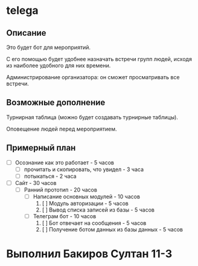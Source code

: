 # telega
## Описание
Это будет бот для мероприятий.

С его помощью будет удобнее назначать встречи групп людей, исходя из наиболее удобного для них времени.

Администрирование организатора: он сможет просматривать все встречи.
## Возможные дополнение
Турнирная таблица (можно будет создавать турнирные таблицы).

Оповещение людей перед мероприятием.

## Примерный план
- [ ] Осознание как это работает - 5 часов
    * [ ] прочитать и скопировать, что увидел - 3 часа
    * [ ] потыкаться - 2 часа
- [ ] Сайт - 30 часов
    * [ ] Ранний прототип - 20 часов
        + [ ] Написание основных модулей - 10 часов
            1. [ ] Модуль авторизации - 5 часов
            2. [ ] Вывод списка записей из базы - 5 часов
        + [ ] Телеграм бот - 10 часов
            1. [ ] Бот отвечает на сообщения - 5 часов
            2. [ ] Получение ботом данных из базы данных - 5 часов

# Выполнил Бакиров Султан 11-3
